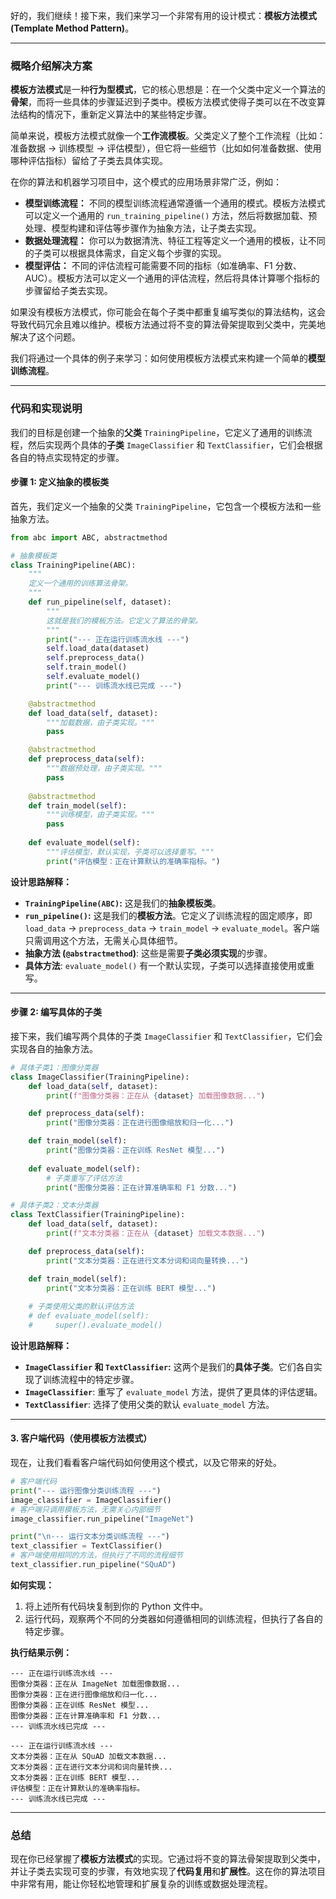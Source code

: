 好的，我们继续！接下来，我们来学习一个非常有用的设计模式：**模板方法模式 (Template Method Pattern)**。

-----

### 概略介绍解决方案

**模板方法模式**是一种**行为型模式**，它的核心思想是：在一个父类中定义一个算法的**骨架**，而将一些具体的步骤延迟到子类中。模板方法模式使得子类可以在不改变算法结构的情况下，重新定义算法中的某些特定步骤。

简单来说，模板方法模式就像一个**工作流模板**。父类定义了整个工作流程（比如：准备数据 -\> 训练模型 -\> 评估模型），但它将一些细节（比如如何准备数据、使用哪种评估指标）留给了子类去具体实现。

在你的算法和机器学习项目中，这个模式的应用场景非常广泛，例如：

  * **模型训练流程：** 不同的模型训练流程通常遵循一个通用的模式。模板方法模式可以定义一个通用的 `run_training_pipeline()` 方法，然后将数据加载、预处理、模型构建和评估等步骤作为抽象方法，让子类去实现。
  * **数据处理流程：** 你可以为数据清洗、特征工程等定义一个通用的模板，让不同的子类可以根据具体需求，自定义每个步骤的实现。
  * **模型评估：** 不同的评估流程可能需要不同的指标（如准确率、F1 分数、AUC）。模板方法可以定义一个通用的评估流程，然后将具体计算哪个指标的步骤留给子类去实现。

如果没有模板方法模式，你可能会在每个子类中都重复编写类似的算法结构，这会导致代码冗余且难以维护。模板方法通过将不变的算法骨架提取到父类中，完美地解决了这个问题。

我们将通过一个具体的例子来学习：如何使用模板方法模式来构建一个简单的**模型训练流程**。

-----

### 代码和实现说明

我们的目标是创建一个抽象的**父类** `TrainingPipeline`，它定义了通用的训练流程，然后实现两个具体的**子类** `ImageClassifier` 和 `TextClassifier`，它们会根据各自的特点实现特定的步骤。

#### 步骤 1: 定义抽象的模板类

首先，我们定义一个抽象的父类 `TrainingPipeline`，它包含一个模板方法和一些抽象方法。

```python
from abc import ABC, abstractmethod

# 抽象模板类
class TrainingPipeline(ABC):
    """
    定义一个通用的训练算法骨架。
    """
    def run_pipeline(self, dataset):
        """
        这就是我们的模板方法。它定义了算法的骨架。
        """
        print("--- 正在运行训练流水线 ---")
        self.load_data(dataset)
        self.preprocess_data()
        self.train_model()
        self.evaluate_model()
        print("--- 训练流水线已完成 ---")

    @abstractmethod
    def load_data(self, dataset):
        """加载数据，由子类实现。"""
        pass

    @abstractmethod
    def preprocess_data(self):
        """数据预处理，由子类实现。"""
        pass
    
    @abstractmethod
    def train_model(self):
        """训练模型，由子类实现。"""
        pass
        
    def evaluate_model(self):
        """评估模型，默认实现，子类可以选择重写。"""
        print("评估模型：正在计算默认的准确率指标。")

```

**设计思路解释：**

  * **`TrainingPipeline(ABC)`:** 这是我们的**抽象模板类**。
  * **`run_pipeline()`:** 这是我们的**模板方法**。它定义了训练流程的固定顺序，即 `load_data` -\> `preprocess_data` -\> `train_model` -\> `evaluate_model`。客户端只需调用这个方法，无需关心具体细节。
  * **抽象方法 (`@abstractmethod`)**: 这些是需要**子类必须实现**的步骤。
  * **具体方法**: `evaluate_model()` 有一个默认实现，子类可以选择直接使用或重写。

-----

#### 步骤 2: 编写具体的子类

接下来，我们编写两个具体的子类 `ImageClassifier` 和 `TextClassifier`，它们会实现各自的抽象方法。

```python
# 具体子类1：图像分类器
class ImageClassifier(TrainingPipeline):
    def load_data(self, dataset):
        print(f"图像分类器：正在从 {dataset} 加载图像数据...")

    def preprocess_data(self):
        print("图像分类器：正在进行图像缩放和归一化...")

    def train_model(self):
        print("图像分类器：正在训练 ResNet 模型...")
        
    def evaluate_model(self):
        # 子类重写了评估方法
        print("图像分类器：正在计算准确率和 F1 分数...")

# 具体子类2：文本分类器
class TextClassifier(TrainingPipeline):
    def load_data(self, dataset):
        print(f"文本分类器：正在从 {dataset} 加载文本数据...")

    def preprocess_data(self):
        print("文本分类器：正在进行文本分词和词向量转换...")

    def train_model(self):
        print("文本分类器：正在训练 BERT 模型...")
        
    # 子类使用父类的默认评估方法
    # def evaluate_model(self):
    #     super().evaluate_model()

```

**设计思路解释：**

  * **`ImageClassifier` 和 `TextClassifier`:** 这两个是我们的**具体子类**。它们各自实现了训练流程中的特定步骤。
  * **`ImageClassifier`**: 重写了 `evaluate_model` 方法，提供了更具体的评估逻辑。
  * **`TextClassifier`**: 选择了使用父类的默认 `evaluate_model` 方法。

-----

#### 3\. 客户端代码（使用模板方法模式）

现在，让我们看看客户端代码如何使用这个模式，以及它带来的好处。

```python
# 客户端代码
print("--- 运行图像分类训练流程 ---")
image_classifier = ImageClassifier()
# 客户端只调用模板方法，无需关心内部细节
image_classifier.run_pipeline("ImageNet")

print("\n--- 运行文本分类训练流程 ---")
text_classifier = TextClassifier()
# 客户端使用相同的方法，但执行了不同的流程细节
text_classifier.run_pipeline("SQuAD")
```

**如何实现：**

1.  将上述所有代码块复制到你的 Python 文件中。
2.  运行代码，观察两个不同的分类器如何遵循相同的训练流程，但执行了各自的特定步骤。

**执行结果示例：**

```
--- 正在运行训练流水线 ---
图像分类器：正在从 ImageNet 加载图像数据...
图像分类器：正在进行图像缩放和归一化...
图像分类器：正在训练 ResNet 模型...
图像分类器：正在计算准确率和 F1 分数...
--- 训练流水线已完成 ---

--- 正在运行训练流水线 ---
文本分类器：正在从 SQuAD 加载文本数据...
文本分类器：正在进行文本分词和词向量转换...
文本分类器：正在训练 BERT 模型...
评估模型：正在计算默认的准确率指标。
--- 训练流水线已完成 ---
```

-----

### 总结

现在你已经掌握了**模板方法模式**的实现。它通过将不变的算法骨架提取到父类中，并让子类去实现可变的步骤，有效地实现了**代码复用**和**扩展性**。这在你的算法项目中非常有用，能让你轻松地管理和扩展复杂的训练或数据处理流程。
